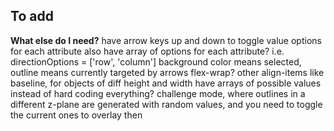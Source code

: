 ## To add

**What else do I need?**
have arrow keys up and down to toggle value options for each attribute
also have array of options for each attribute? i.e. directionOptions = ['row', 'column']
background color means selected, outline means currently targeted by arrows
flex-wrap? 
other align-items like baseline, for objects of diff height and width
have arrays of possible values instead of hard coding everything?
challenge mode, where outlines in a different z-plane are generated with random values, and you need to toggle the current ones to overlay then